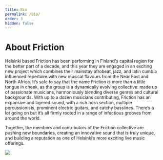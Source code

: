 ```yaml
---
title: Bio
permalink: /bio/
order: 3
hidden: false
---
```

# About Friction

Helsinki based Friction has been performing in Finland's capital region for the better part of a decade, and this year they are engaged in an exciting new project which combines their mainstay afrobeat, jazz, and latin cumbia influenced repertoire with new musical flavours from the Near East and North Africa. It’s safe to say that the name Friction is more than a little tongue in cheek, as the group is a dynamically evolving collective: made up of passionate musicians, harmoniously blending diverse genres and cultural backgrounds. With up to a dozen musicians contributing, Friction has an expansive and layered sound, with a rich horn section, multiple percussionists, prominent electric guitars, and catchy basslines. There’s a lot going on but it’s all firmly rooted in a range of infectious grooves from around the world.

Together, the members and contributors of the Friction collective are pushing new boundaries, creating an innovative sound that is truly unique, and building a reputation as one of Helsinki’s more exciting live music offerings.

![](/friction-helsinki-website/media/images/friction-about.jpg)